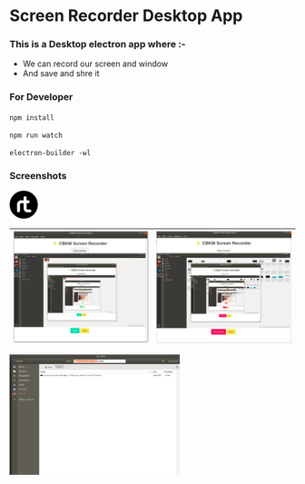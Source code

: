 # Screen Recorder Desktop App

### This is a Desktop electron app where :-
- We can record our screen and window 
- And save and shre it  

### For Developer
`npm install`

`npm run watch` 

`electron-builder -wl`

### Screenshots
<img src="screenshots/icon.png" width="50"/>

|<img src="screenshots/1.png" width="300"/>|<img src="screenshots/2.png" width="300"/>|
|--|--|
<img src="screenshots/3.png" width="300"/>
 



 
